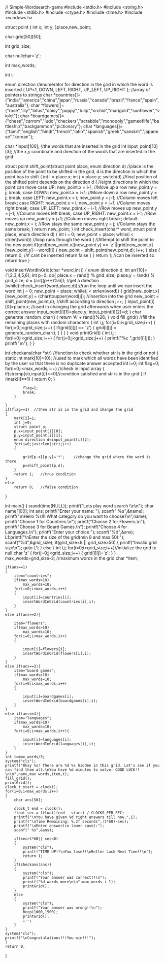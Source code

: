 // Simple-Wordsearch-game
#include <stdio.h>
#include <string.h>
#include <stdlib.h>
#include <ctype.h>
#include <time.h>
#include <windows.h>


struct point
{
    int x;
    int y;
}place,new_point;

char grid[50][50];

int grid_size;

char nullchar='z';

int max_words;

int i;

enum direction //enumerator for direction in the grid in which the word is inserted
{
    UP=1,
    DOWN,
    LEFT,
    RIGHT,
    UP_LEFT,
    UP_RIGHT
};
  //array of pointers to strings
char *countries[]={"india","america","china","japan","russia","canada","brazil","france","spain","australia"};
char *flowers[]={"rose","lily","lotus","daisy","poppy","tulip","orchid","marigold","sunflower","violet"};
char *boardgames[]={"chess","carrom","ludo","checkers","scrabble","monopoly","gameoflife","battleship","backgammon","pictionary"};
char *languages[]={"tamil","english","hindi","french","latin","spanish","greek","sanskrit","japanese","korean"};

char *input[100];         //the words that are inserted in the grid
int input_point[10][3];   //the x,y coordinate and direction of the words that are inserted in the grid

struct point shift_point(struct point place, enum direction d)  //place is the position of the point to be shifted in the grid, d is the direction in which the point has to shift
{
    int i = place.x;
    int j = place.y;
    switch(d)  //final position of the shifted point depends on the direction d
    {
       //eight directions in which the point can move
        case UP:
            new_point.x = i-1; //Move up a row
            new_point.y = j;
            break;
        case DOWN:
            new_point.x = i+1;  //Move down a row
            new_point.y = j;
            break;
        case LEFT:
            new_point.x = i;
            new_point.y = j-1; //Column moves left
            break;
        case RIGHT:
            new_point.x = i;
            new_point.y = j+1; //Column moves right
            break;
        case UP_LEFT:
            new_point.x = i-1; //Row moves up
            new_point.y = j-1; //Column moves left
            break;
        case UP_RIGHT:
            new_point.x = i-1; //Row moves up
            new_point.y = j+1; //Column moves right
            break;
        default:
            new_point.x = i; //Row stays the same
            new_point.y = j; //Column stays the same
            break;
    }
    return new_point;
}
int check_insert(char* word, struct point place, enum direction d)
{
    int i = 0;
    new_point = place;
    while(i < strlen(word)) //loop runs through the word
    {
    //Attempt to shift the point to the new point
        if(grid[new_point.x][new_point.y] == 'z'||grid[new_point.x][new_point.y]==word[i])
        {
            new_point = shift_point(new_point,d);
            i++;
        }
        else
        {
            return 0;   //if cant be inserted return false
        }
    }
    return 1;  //can be inserted so return true
}


void insertWordInGrid(char *word,int i)
{
    enum direction d;
    int arr[10]={1,2,3,4,5,6};
    int p=0;
    do{
        place.x = rand() % grid_size;
        place.y = rand() % grid_size;
        d = (arr[(p++)%6]);             //get a direction
    }while(!check_insert(word,place,d));//run the loop until we can insert the word
    int j = 0;
    new_point = place;
    while(j < strlen(word))
    {
        grid[new_point.x][new_point.y] = (char)toupper(word[j]);  //insertion into the grid
        new_point = shift_point(new_point,d);                     //shift according to direction
        j++;
    }
    input_point[i][0]=place.x;  //used in changing the grid afterwards when user enters the correct answer
    input_point[i][1]=place.y;
    input_point[i][2]=d;
}
char generate_random_char()
{
    return 'A' + rand()%26;
}
void fill_grid()  //fill the remaining places with random characters
{
    int i,j;
    for(i=0;i<grid_size;i++)
    {
        for(j=0;j<grid_size;j++)
        {
            if(grid[i][j] == 'z')
            {
                grid[i][j] = generate_random_char();
            }
        }
    }
}
void printGrid()
{
    int i,j;
    for(i=0;i<grid_size;i++)
    {
        for(j=0;j<grid_size;j++)
        {
            printf("%c ",grid[i][j]);
        }
        printf("\n");
    }
}

int checkans(char *str)   //function to check whether str is in the grid or not
{
    static int mark[10]={0};    //used to mark which all words have been identified by the user so that there is no duplicate answer accepted
    int i=0;
    int flag=0;
    for(i=0;i<max_words;i++) //check in input array
    {
        if(strcmp(str,input[i])==0)//condition satisfied and str is in the grid
        {
            if (mark[i]==1)
            {
                return 0;
            }

            flag=1;
            break;
        }

    }
    if(flag==1)  //then str is in the grid and change the grid
    {
        mark[i]=1;
        int j=0;
        struct point p;
        p.x=input_point[i][0];
        p.y=input_point[i][1];
        enum direction d=input_point[i][2];
        for(j=0;j<strlen(str);j++)
        {

            grid[p.x][p.y]='*';    //change the grid where the word is there
            p=shift_point(p,d);
        }
        return 1;   //true condition
    }
    else
        return 0;   //false condition
}

int main()
{
    srand(time(NULL));
    printf("Lets play word search !\n\n");
    char name[100];
    int ans;
    printf("Enter your name: ");
    scanf(" %s",&name);
    printf("\nHello %s!!! What category do you want to choose?\n",name);
    printf("Choose 1 for Countries.\n");
    printf("Choose 2 for Flowers.\n");
    printf("Choose 3 for Board Games.\n");
    printf("Choose 4 for Languages.\n");
    printf("Enter your choice:");
    scanf("%d",&ans);
    L1:printf("\nEnter the size of the grid(min 8 and max 50):");
    scanf("%d",&grid_size);
    if(grid_size<8 || grid_size>50)
    {
        printf("Invalid grid size\n");
        goto L1;
    }
    else
    {
    int i,j;
    for(i=0;i<grid_size;i++)//initialize the grid to null char 'z'
    {
        for(j=0;j<grid_size;j++)
        {
            grid[i][j]='z';
        }
    }
    max_words=grid_size-3;   //maximum words in the grid
    char *item;

    if(ans==1)
    {
        item="countries";
        if(max_words>10)
            max_words=10;
        for(i=0;i<max_words;i++)
        {
            input[i]=countries[i];
            insertWordInGrid(countries[i],i);
        }
    }
    else if(ans==2){

        item="flowers";
        if(max_words>10)
            max_words=10;
        for(i=0;i<max_words;i++)
        {

            input[i]=flowers[i];
            insertWordInGrid(flowers[i],i);
        }
    }
    else if(ans==3){
        item="board games";
        if(max_words>10)
            max_words=10;
        for(i=0;i<max_words;i++)
        {

            input[i]=boardgames[i];
            insertWordInGrid(boardgames[i],i);
        }
    }
    else if(ans==4){
        item="languages";
        if(max_words>10)
            max_words=10;
        for(i=0;i<max_words;i++){

            input[i]=languages[i];
            insertWordInGrid(languages[i],i);
        }
    }
    int t=max_words/3;
    system("cls");
    printf("Okay %s! There are %d %s hidden in this grid. Let's see if you can find them all.\nYou have %d minutes to solve. GOOD LUCK!! \n\n",name,max_words,item,t);
    fill_grid();
    printGrid();
    clock_t start = clock();
    for(i=0;i<max_words;i++)
    {
        char ans[50];

        clock_t end = clock();
        float sec = (float)(end - start) / CLOCKS_PER_SEC;
        printf("\nYou have given %d right answers till now.",i);
        printf("\nTime Remaining: %.2f seconds",(t*60)-sec);
        printf("\nEnter answer(in lower case):");
        scanf(" %s",&ans);

        if(sec>t*60|| sec<0)
        {
            system("cls");
            printf("TIME UP!!\nYou lose!!\nBetter Luck Next Time!!\n");
            return 1;
        }
        if(checkans(ans))
        {
            system("cls");
            printf("Your answer was correct!!\n");
            printf("%d words more\n\n",max_words-i-1);
            printGrid();
        }
        else
        {
            system("cls");
            printf("Your answer was wrong!!\n");
            Beep(1000,1500);
            printGrid();
            i--;
        }
    }
    system("cls");
    printf("\nCongratulations!!!You win!!!");
    }
    return 0;
}
